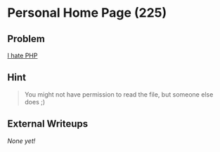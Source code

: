 # Personal Home Page (225)

## Problem

[I hate PHP](http://web.easyctf.com:10200)

## Hint

>You might not have permission to read the file, but someone else does ;)

## External Writeups

*None yet!*